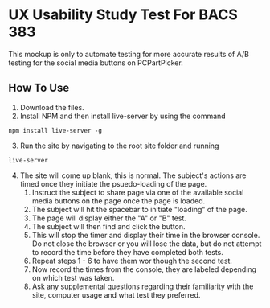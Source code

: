 # UX Usability Study Test For BACS 383
This mockup is only to automate testing for more accurate results of A/B testing for the social media buttons on PCPartPicker.

## How To Use
1. Download the files.
2. Install NPM and then install live-server by using the command 
```
npm install live-server -g
```
3. Run the site by navigating to the root site folder and running
```
live-server
```
4. The site will come up blank, this is normal. The subject's actions are timed once they initiate the psuedo-loading of the page.
    1. Instruct the subject to share page via one of the available social media buttons on the page once the page is loaded.
    2. The subject will hit the spacebar to initiate "loading" of the page.
    3. The page will display either the "A" or "B" test.
    4. The subject will then find and click the button.
    5. This will stop the timer and display their time in the browser console. Do not close the browser or you will lose the data, but do not attempt to record the time before they have completed both tests.
    6. Repeat steps 1 - 6 to have them wor though the second test.
    7. Now record the times from the console, they are labeled depending on which test was taken.
    8. Ask any supplemental questions regarding their familiarity with the site, computer usage and what test they preferred.